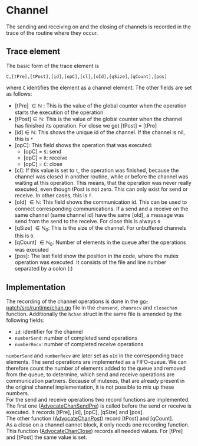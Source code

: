# Channel
The sending and receiving on and the closing of channels is recorded in the
trace of the routine where they occur.

## Trace element
The basic form of the trace element is
```
C,[tPre],[tPost],[id],[opC],[cl],[oId],[qSize],[qCount],[pos]
```
where `C` identifies the element as a channel element. The other fields are
set as follows:

- [tPre] $\in \mathbb N$ : This is the value of the global counter when the operation starts
the execution of the operation
- [tPost]$\in \mathbb N$: This is the value of the global counter when the channel has finished its operation. For close we get [tPost] = [tPre]
- [id]$\in \mathbb N$: This shows the unique id of the channel. If the channel is nil, this is `*`
- [opC]: This field shows the operation that was executed:
    - [opC] = `S`: send
    - [opC] = `R`: receive
    - [opC] = `C`: close
- [cl]: If this value is set to `t`, the operation was finished, because the channel was closed in another routine, while or before the channel was waiting at this operation. This means, that the operation was never really executed, even though tPost is not zero.
This can only exist for send or receive. In other cases, this is `f`.
- [oId] $\in \mathbb N$: This field shows the communication id. This can be used to connect corresponding communications. If a send and a receive on the same channel (same channel id) have the same [oId], a message was send from the send to the receive. For close this is always `0`
- [qSize] $\in \mathbb N_0$: This is the size of the channel. For unbuffered channels this is `0`.
- [qCount] $\in \mathbb N_0$: Number of elements in the queue after the operations was executed
- [pos]: The last field show the position in the code, where the mutex operation
was executed. It consists of the file and line number separated by a colon (:)

## Implementation

The recording of the channel operations is done in the
[go-patch/src/runtime/chan.go](../../go-patch/src/runtime/chan.go) file in the `chansend`, `chanrecv` and `closechan` function. Additionally the
`hchan` struct in the same file is amended by the following fields:

- `id`: identifier for the channel
- `numberSend`: number of completed send operations
- `numberRecv`: number of completed receive operations

`numberSend` and `numberRecv` are later set as `oId` in the corresponding trace elements. The send operations are implemented as a FIFO-queue. We can therefore count the number of elements added to the queue and removed from the
queue, to determine, which send and receive operations are
communication partners. Because of mutexes, that are already present in the original channel implementation,
it is not possible to mix up these numbers.\
For the send and receive operations two record functions are implemented. The first one ([AdvocateChanSendPre](../../go-patch/src/runtime/advocate_trace_channel.go#L59)) is called before the send or receive is executed. It records [tPre], [id], [opC], [qSize] and [pos].\
The other function ([AdvocateChanPost](../../go-patch/src/runtime/advocate_trace_channel.go#L126)) record [tPost] and [qCount].\
As a close on a channel cannot block, it only needs one recording function. This function ([AdvocateChanClose](../../go-patch/src/runtime/advocate_trace_channel.go#L95)) records all needed values. For [tPre] and [tPost] the same value is set.